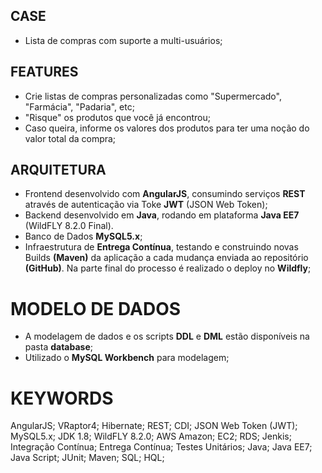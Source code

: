 ## CASE
* Lista de compras com suporte a multi-usuários;

## FEATURES
* Crie listas de compras personalizadas como "Supermercado", "Farmácia", "Padaria", etc;
* "Risque" os produtos que você já encontrou;
* Caso queira, informe os valores dos produtos para ter uma noção do valor total da compra;

## ARQUITETURA
* Frontend desenvolvido com **AngularJS**, consumindo serviços **REST** através de autenticação via Toke **JWT** (JSON Web Token);
* Backend desenvolvido em **Java**, rodando em plataforma **Java EE7** (WildFLY 8.2.0 Final).
* Banco de Dados **MySQL5.x**;
* Infraestrutura de **Entrega Contínua**, testando e construindo novas Builds **(Maven)** da aplicação a cada mudança enviada ao repositório **(GitHub)**. Na parte final do processo é realizado o deploy no **Wildfly**;

# MODELO DE DADOS
* A modelagem de dados e os scripts **DDL** e **DML** estão disponíveis na pasta **database**;
* Utilizado o **MySQL Workbench** para modelagem;

# KEYWORDS
AngularJS; VRaptor4; Hibernate; REST; CDI; JSON Web Token (JWT); MySQL5.x; JDK 1.8; WildFLY 8.2.0; AWS Amazon; EC2; RDS; Jenkis; Integração Contínua; Entrega Contínua; Testes Unitários; Java; Java EE7; Java Script; JUnit; Maven; SQL; HQL;